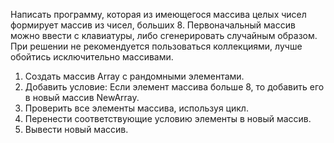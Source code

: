 Написать программу, которая из имеющегося массива целых чисел формирует массив из чисел, больших 8. Первоначальный массив можно ввести с клавиатуры, либо сгенерировать случайным образом. При решении не рекомендуется пользоваться коллекциями, лучше обойтись исключительно массивами.

1. Создать массив Array с рандомными элементами.
2. Добавить условие: Если элемент массива больше 8, то добавить его в новый массив NewArray.
3. Проверить все элементы массива, используя цикл.
4. Перенести соответствующие условию элементы в новый массив.
5. Вывести новый массив.
